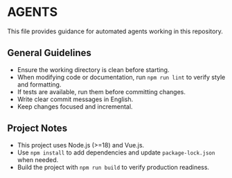 # AGENTS

This file provides guidance for automated agents working in this repository.

## General Guidelines
- Ensure the working directory is clean before starting.
- When modifying code or documentation, run `npm run lint` to verify style and formatting.
- If tests are available, run them before committing changes.
- Write clear commit messages in English.
- Keep changes focused and incremental.

## Project Notes
- This project uses Node.js (>=18) and Vue.js.
- Use `npm install` to add dependencies and update `package-lock.json` when needed.
- Build the project with `npm run build` to verify production readiness.


